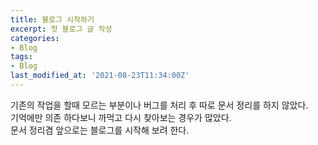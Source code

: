 ```yaml
---
title: 블로그 시작하기
excerpt: 첫 블로그 글 작성
categories:
- Blog
tags:
- Blog
last_modified_at: '2021-08-23T11:34:00Z'
---
```


기존의 작업을 할때 모르는 부분이나 버그를 처리 후 따로 문서 정리를 하지 않았다.   
기억에만 의존 하다보니 까먹고 다시 찾아보는 경우가 많았다.   
문서 정리겸 앞으로는 블로그를 시작해 보려 한다.
